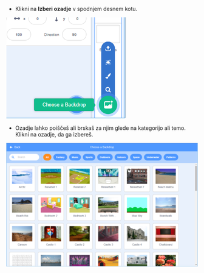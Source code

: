 + Klikni na **Izberi ozadje** v spodnjem desnem kotu.

![posnetek zaslona](images/stage-choose.png)

+ Ozadje lahko poiščeš ali brskaš za njim glede na kategorijo ali temo. Klikni na ozadje, da ga izbereš.

![posnetek zaslona](images/backdrop.png)